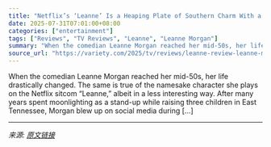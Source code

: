 ```yaml
---
title: "Netflix’s ‘Leanne’ Is a Heaping Plate of Southern Charm With a Side of Mid-life Reinvention: TV Review"
date: 2025-07-31T07:01:00+08:00
categories: ["entertainment"]
tags: ["Reviews", "TV Reviews", "Leanne", "Leanne Morgan"]
summary: "When the comedian Leanne Morgan reached her mid-50s, her life drastically changed. The same is true of the namesake character she plays on the Netflix sitcom “Leanne,” albeit in a less interesting way"
source_url: "https://variety.com/2025/tv/reviews/leanne-review-leanne-morgan-netflix-1236464919/"
---
```


When the comedian Leanne Morgan reached her mid-50s, her life drastically changed. The same is true of the namesake character she plays on the Netflix sitcom “Leanne,” albeit in a less interesting way. After many years spent moonlighting as a stand-up while raising three children in East Tennessee, Morgan blew up on social media during [&#8230;]

---

*来源: [原文链接](https://variety.com/2025/tv/reviews/leanne-review-leanne-morgan-netflix-1236464919/)*
